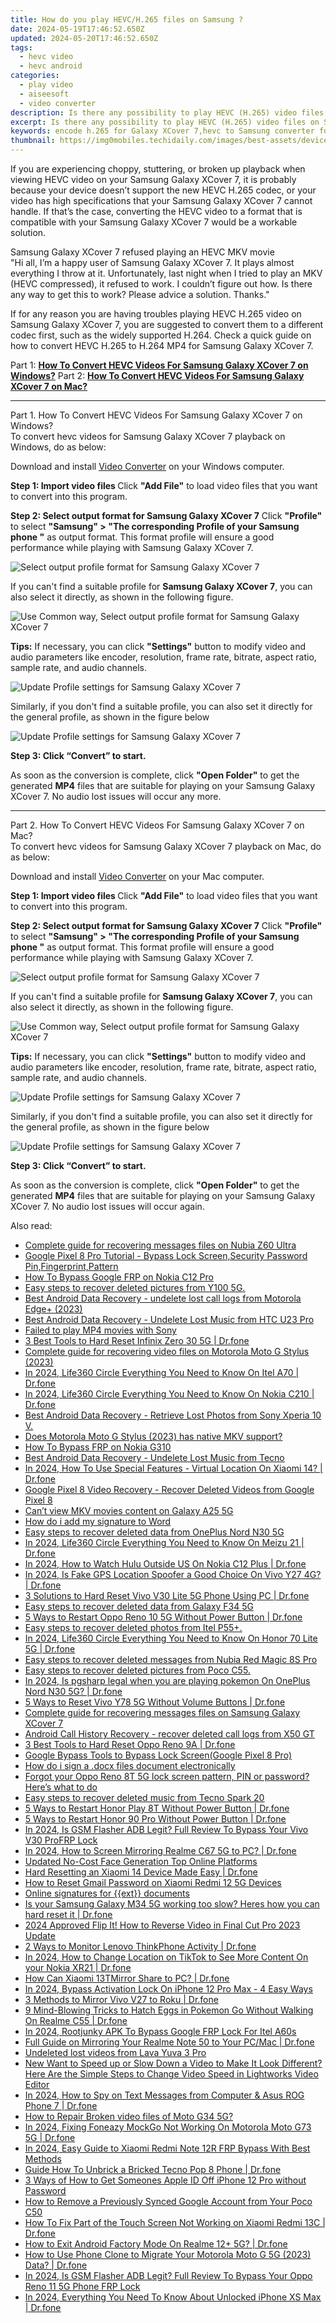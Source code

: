 ```yaml
---
title: How do you play HEVC/H.265 files on Samsung ?
date: 2024-05-19T17:46:52.650Z
updated: 2024-05-20T17:46:52.650Z
tags: 
  - hevc video
  - hevc android
categories: 
  - play video
  - aiseesoft
  - video converter
description: Is there any possibility to play HEVC (H.265) video files on Samsung Galaxy XCover 7? If you are trying to play HEVC files on Samsung Galaxy XCover 7 but experiencing incompatibility issues, you may check a workaround to make HEVC/H.265 files playable on Samsung Galaxy XCover 7.
excerpt: Is there any possibility to play HEVC (H.265) video files on Samsung Galaxy XCover 7? If you are trying to play HEVC files on Samsung Galaxy XCover 7 but experiencing incompatibility issues, you may check a workaround to make HEVC/H.265 files playable on Samsung Galaxy XCover 7.
keywords: encode h.265 for Galaxy XCover 7,hevc to Samsung converter for windows,play h.265 media on Samsung,h.265 to Samsung converter,convert hevc for Galaxy XCover 7,h.265 to Galaxy XCover 7 converter,hevc codec vlc android,playing hevc videos on phone android,video converter 720p to 1080p in android,4k video converter for android,best hevc transcoder android,720p to 4k converter for android
thumbnail: https://img0mobiles.techidaily.com/images/best-assets/devices/samsung/samsung-galaxy-xcover-7/5.jpg
---
```



<div class="atpl-content atpl-for-aiseesoft-video-converter play-hevc-video-on-android">

<div class="atpl-post-description-part-1">
<div class="tpl-content-sub-paragraph-normal">
  <p>
      If you are experiencing choppy, stuttering, or broken up playback when viewing HEVC video on your Samsung Galaxy XCover 7, it is probably because your device doesn’t support the new HEVC H.265 codec, or your video has high specifications that your Samsung Galaxy XCover 7 cannot handle. If that’s the case, converting the HEVC video to a format that is compatible with your Samsung Galaxy XCover 7 would be a workable solution.
  </p>
</div>
</div>

<div class="atpl-post-device-model-description">

</div>



<div class="atpl-post-description-part-2">
<div class="tpl-content-sub-paragraph-title">
    Samsung Galaxy XCover 7 refused playing an HEVC MKV movie
</div>
<div class="tpl-content-sub-paragraph-question">
    "Hi all, I’m a happy user of Samsung Galaxy XCover 7. It plays almost everything I throw at it. Unfortunately, last night when I tried to play an MKV (HEVC compressed), it refused to work. I couldn’t figure out how. Is there any way to get this to work? Please advice a solution. Thanks."
</div>
<div class="tpl-content-sub-paragraph-content">
  <p>
    If for any reason you are having troubles playing HEVC H.265 video on Samsung Galaxy XCover 7, you are suggested to convert them to a different codec first, such as the widely supported H.264. Check a quick guide on how to convert HEVC H.265 to H.264 MP4 for Samsung Galaxy XCover 7.
  </p>
</div>
</div>


Part 1: <strong><a href="#p1">How To Convert HEVC Videos For Samsung Galaxy XCover 7 on Windows?</a></strong>
Part 2: <strong><a href="#p2">How To Convert HEVC Videos For Samsung Galaxy XCover 7 on Mac?</a></strong>



<!-- Part 1 -->
<a id="p1" name="p1" ></a><hr>

<div class="atpl-step-part-style">Part 1. How To Convert HEVC Videos For Samsung Galaxy XCover 7 on Windows?</div>
To convert hevc videos for Samsung Galaxy XCover 7 playback on Windows, do as below:

Download and install <a class="atpl-step-content-a-style" href="https://tools.techidaily.com/aiseesoft-total-video-converter/" >Video Converter</a> on your Windows computer.

<strong>Step 1: Import video files </strong>
Click <b>"Add File"</b> to load video files that you want to convert into this program.

<strong>Step 2: Select output format for Samsung Galaxy XCover 7</strong>
Click <b>"Profile"</b> to select <b>"Samsung" > "The corresponding Profile of your Samsung phone "</b> as output format. This format profile will ensure a good performance while playing with Samsung Galaxy XCover 7.

<img src="https://tools.techidaily.com/images/apps/aiseesoft/video-converter/devices/samsung/fv.mp4/win/profile-2.png" class="atpl-imgstyle" alt="Select output profile format for Samsung Galaxy XCover 7" />

If you can't find a suitable profile for **Samsung Galaxy XCover 7**, you can also select it directly, as shown in the following figure.

<img src="https://tools.techidaily.com/images/apps/aiseesoft/video-converter/devices/common_android/fv.mp4/win/profile.png" class="atpl-imgstyle" alt="Use Common way, Select output profile format for Samsung Galaxy XCover 7" />

<strong>Tips:</strong>
If necessary, you can click <b>"Settings"</b> button to modify video and audio parameters like encoder, resolution, frame rate, bitrate, aspect ratio, sample rate, and audio channels. 

<img src="https://tools.techidaily.com/images/apps/aiseesoft/video-converter/devices/samsung/fv.mp4/win/settings.png" class="atpl-imgstyle"  alt="Update Profile settings for Samsung Galaxy XCover 7" />

Similarly, if you don't find a suitable profile, you can also set it directly for the general profile, as shown in the figure below

<img src="https://tools.techidaily.com/images/apps/aiseesoft/video-converter/devices/common_android/fv.mp4/win/settings.png" class="atpl-imgstyle"  alt="Update Profile settings for Samsung Galaxy XCover 7" />

<strong>Step 3: Click “Convert” to start.</strong>

As soon as the conversion is complete, click <b>"Open Folder"</b> to get the generated <b>MP4</b> files that are suitable for playing on your Samsung Galaxy XCover 7. No audio lost issues will occur any more.

<!-- Part 2 -->
<a id="p2" name="p2"></a><hr>

<div class="atpl-step-part-style">Part 2. How To Convert HEVC Videos For Samsung Galaxy XCover 7 on Mac?</div>
To convert hevc videos for Samsung Galaxy XCover 7 playback on Mac, do as below:

Download and install <a class="atpl-step-content-a-style" href="https://tools.techidaily.com/aiseesoft-total-video-converter/" >Video Converter</a> on your Mac computer.

<strong>Step 1: Import video files </strong>
Click <b>"Add File"</b> to load video files that you want to convert into this program.

<strong>Step 2: Select output format for Samsung Galaxy XCover 7</strong>
Click <b>"Profile"</b> to select <b>"Samsung" > "The corresponding Profile of your Samsung phone "</b> as output format. This format profile will ensure a good performance while playing with Samsung Galaxy XCover 7.

<img src="https://tools.techidaily.com/images/apps/aiseesoft/video-converter/devices/samsung/fv.mp4/mac/profile.png" class="atpl-imgstyle" alt="Select output profile format for Samsung Galaxy XCover 7" />

If you can't find a suitable profile for **Samsung Galaxy XCover 7**, you can also select it directly, as shown in the following figure.

<img src="https://tools.techidaily.com/images/apps/aiseesoft/video-converter/devices/common_android/fv.mp4/mac/profile.png" class="atpl-imgstyle" alt="Use Common way, Select output profile format for Samsung Galaxy XCover 7" />

<strong>Tips:</strong>
If necessary, you can click <b>"Settings"</b> button to modify video and audio parameters like encoder, resolution, frame rate, bitrate, aspect ratio, sample rate, and audio channels. 

<img src="https://tools.techidaily.com/images/apps/aiseesoft/video-converter/devices/samsung/fv.mp4/mac/settings.png" class="atpl-imgstyle"  alt="Update Profile settings for Samsung Galaxy XCover 7" />

Similarly, if you don't find a suitable profile, you can also set it directly for the general profile, as shown in the figure below

<img src="https://tools.techidaily.com/images/apps/aiseesoft/video-converter/devices/common_android/fv.mp4/win/settings.png" class="atpl-imgstyle"  alt="Update Profile settings for Samsung Galaxy XCover 7" />

<strong>Step 3: Click “Convert” to start.</strong>

As soon as the conversion is complete, click <b>"Open Folder"</b> to get the generated <b>MP4</b> files that are suitable for playing on your Samsung Galaxy XCover 7. No audio lost issues will occur again.


<ins class="adsbygoogle"
     style="display:block"
     data-ad-client="ca-pub-7571918770474297"
     data-ad-slot="8358498916"
     data-ad-format="auto"
     data-full-width-responsive="true"></ins>


</div>
<ins class="adsbygoogle"
    style="display:block"
    data-ad-format="autorelaxed"
    data-ad-client="ca-pub-7571918770474297"
    data-ad-slot="1223367746"></ins>

<span class="atpl-alsoreadstyle">Also read:</span>
<div><ul>
<li><a href="https://phone-solutions.techidaily.com/complete-guide-for-recovering-messages-files-on-nubia-z60-ultra-by-fonelab-android-recover-messages/"><u>Complete guide for recovering messages files on Nubia Z60 Ultra</u></a></li>
<li><a href="https://phone-solutions.techidaily.com/google-pixel-8-pro-tutorial-bypass-lock-screen-security-password-pin-fingerprint-pattern-by-drfone-android-unlock-android-unlock/"><u>Google Pixel 8 Pro Tutorial - Bypass Lock Screen,Security Password Pin,Fingerprint,Pattern</u></a></li>
<li><a href="https://phone-solutions.techidaily.com/how-to-bypass-google-frp-on-nokia-c12-pro-by-drfone-android-unlock-remove-google-frp/"><u>How To Bypass Google FRP on Nokia C12 Pro</u></a></li>
<li><a href="https://phone-solutions.techidaily.com/easy-steps-to-recover-deleted-pictures-from-y100-5g-by-fonelab-android-recover-pictures/"><u>Easy steps to recover deleted pictures from Y100 5G.</u></a></li>
<li><a href="https://phone-solutions.techidaily.com/best-android-data-recovery-undelete-lost-call-logs-from-motorola-edgeplus-2023-by-fonelab-android-recover-call-logs/"><u>Best Android Data Recovery - undelete lost call logs from Motorola Edge+ (2023)</u></a></li>
<li><a href="https://phone-solutions.techidaily.com/best-android-data-recovery-undelete-lost-music-from-htc-u23-pro-by-fonelab-android-recover-music/"><u>Best Android Data Recovery - Undelete Lost Music from HTC U23 Pro</u></a></li>
<li><a href="https://phone-solutions.techidaily.com/failed-to-play-mp4-movies-with-sony-by-aiseesoft-video-converter-play-mp4-on-android/"><u>Failed to play MP4 movies with Sony</u></a></li>
<li><a href="https://phone-solutions.techidaily.com/3-best-tools-to-hard-reset-infinix-zero-30-5g-drfone-by-drfone-reset-android-reset-android/"><u>3 Best Tools to Hard Reset Infinix Zero 30 5G | Dr.fone</u></a></li>
<li><a href="https://phone-solutions.techidaily.com/complete-guide-for-recovering-video-files-on-motorola-moto-g-stylus-2023-by-fonelab-android-recover-video/"><u>Complete guide for recovering video files on Motorola Moto G Stylus (2023)</u></a></li>
<li><a href="https://phone-solutions.techidaily.com/in-2024-life360-circle-everything-you-need-to-know-on-itel-a70-drfone-by-drfone-virtual-android/"><u>In 2024, Life360 Circle Everything You Need to Know On Itel A70 | Dr.fone</u></a></li>
<li><a href="https://phone-solutions.techidaily.com/in-2024-life360-circle-everything-you-need-to-know-on-nokia-c210-drfone-by-drfone-virtual-android/"><u>In 2024, Life360 Circle Everything You Need to Know On Nokia C210 | Dr.fone</u></a></li>
<li><a href="https://phone-solutions.techidaily.com/best-android-data-recovery-retrieve-lost-photos-from-sony-xperia-10-v-by-fonelab-android-recover-photos/"><u>Best Android Data Recovery - Retrieve Lost Photos from Sony Xperia 10 V.</u></a></li>
<li><a href="https://phone-solutions.techidaily.com/does-motorola-moto-g-stylus-2023-has-native-mkv-support-by-aiseesoft-video-converter-play-mkv-on-android/"><u>Does Motorola Moto G Stylus (2023) has native MKV support?</u></a></li>
<li><a href="https://phone-solutions.techidaily.com/how-to-bypass-frp-on-nokia-g310-by-drfone-android-unlock-remove-google-frp/"><u>How To Bypass FRP on Nokia G310</u></a></li>
<li><a href="https://phone-solutions.techidaily.com/best-android-data-recovery-undelete-lost-music-from-tecno-by-fonelab-android-recover-music/"><u>Best Android Data Recovery - Undelete Lost Music from Tecno</u></a></li>
<li><a href="https://phone-solutions.techidaily.com/in-2024-how-to-use-special-features-virtual-location-on-xiaomi-14-drfone-by-drfone-virtual-android/"><u>In 2024, How To Use Special Features - Virtual Location On Xiaomi 14? | Dr.fone</u></a></li>
<li><a href="https://phone-solutions.techidaily.com/google-pixel-8-video-recovery-recover-deleted-videos-from-google-pixel-8-by-fonelab-android-recover-video/"><u>Google Pixel 8 Video Recovery - Recover Deleted Videos from Google Pixel 8</u></a></li>
<li><a href="https://phone-solutions.techidaily.com/cant-view-mkv-movies-content-on-galaxy-a25-5g-by-aiseesoft-video-converter-play-mkv-on-android/"><u>Can’t view MKV movies content on Galaxy A25 5G</u></a></li>
<li><a href="https://phone-solutions.techidaily.com/how-do-i-add-my-signature-to-word-by-ldigisigner-sign-a-word-sign-a-word/"><u>How do i add my signature to Word</u></a></li>
<li><a href="https://phone-solutions.techidaily.com/easy-steps-to-recover-deleted-data-from-oneplus-nord-n30-5g-by-fonelab-android-recover-data/"><u>Easy steps to recover deleted data from OnePlus Nord N30 5G</u></a></li>
<li><a href="https://phone-solutions.techidaily.com/in-2024-life360-circle-everything-you-need-to-know-on-meizu-21-drfone-by-drfone-virtual-android/"><u>In 2024, Life360 Circle Everything You Need to Know On Meizu 21 | Dr.fone</u></a></li>
<li><a href="https://phone-solutions.techidaily.com/in-2024-how-to-watch-hulu-outside-us-on-nokia-c12-plus-drfone-by-drfone-virtual-android/"><u>In 2024, How to Watch Hulu Outside US On Nokia C12 Plus | Dr.fone</u></a></li>
<li><a href="https://phone-solutions.techidaily.com/in-2024-is-fake-gps-location-spoofer-a-good-choice-on-vivo-y27-4g-drfone-by-drfone-virtual-android/"><u>In 2024, Is Fake GPS Location Spoofer a Good Choice On Vivo Y27 4G? | Dr.fone</u></a></li>
<li><a href="https://phone-solutions.techidaily.com/3-solutions-to-hard-reset-vivo-v30-lite-5g-phone-using-pc-drfone-by-drfone-reset-android-reset-android/"><u>3 Solutions to Hard Reset Vivo V30 Lite 5G Phone Using PC | Dr.fone</u></a></li>
<li><a href="https://phone-solutions.techidaily.com/easy-steps-to-recover-deleted-data-from-galaxy-f34-5g-by-fonelab-android-recover-data/"><u>Easy steps to recover deleted data from Galaxy F34 5G</u></a></li>
<li><a href="https://phone-solutions.techidaily.com/5-ways-to-restart-oppo-reno-10-5g-without-power-button-drfone-by-drfone-reset-android-reset-android/"><u>5 Ways to Restart Oppo Reno 10 5G Without Power Button | Dr.fone</u></a></li>
<li><a href="https://phone-solutions.techidaily.com/easy-steps-to-recover-deleted-photos-from-itel-p55plus-by-fonelab-android-recover-photos/"><u>Easy steps to recover deleted photos from Itel P55+.</u></a></li>
<li><a href="https://phone-solutions.techidaily.com/in-2024-life360-circle-everything-you-need-to-know-on-honor-70-lite-5g-drfone-by-drfone-virtual-android/"><u>In 2024, Life360 Circle Everything You Need to Know On Honor 70 Lite 5G | Dr.fone</u></a></li>
<li><a href="https://phone-solutions.techidaily.com/easy-steps-to-recover-deleted-messages-from-nubia-red-magic-8s-pro-by-fonelab-android-recover-messages/"><u>Easy steps to recover deleted messages from Nubia Red Magic 8S Pro</u></a></li>
<li><a href="https://phone-solutions.techidaily.com/easy-steps-to-recover-deleted-pictures-from-poco-c55-by-fonelab-android-recover-pictures/"><u>Easy steps to recover deleted pictures from Poco C55.</u></a></li>
<li><a href="https://phone-solutions.techidaily.com/in-2024-is-pgsharp-legal-when-you-are-playing-pokemon-on-oneplus-nord-n30-5g-drfone-by-drfone-virtual-android/"><u>In 2024, Is pgsharp legal when you are playing pokemon On OnePlus Nord N30 5G? | Dr.fone</u></a></li>
<li><a href="https://phone-solutions.techidaily.com/5-ways-to-reset-vivo-y78-5g-without-volume-buttons-drfone-by-drfone-reset-android-reset-android/"><u>5 Ways to Reset Vivo Y78 5G Without Volume Buttons | Dr.fone</u></a></li>
<li><a href="https://phone-solutions.techidaily.com/complete-guide-for-recovering-messages-files-on-samsung-galaxy-xcover-7-by-fonelab-android-recover-messages/"><u>Complete guide for recovering messages files on Samsung Galaxy XCover 7</u></a></li>
<li><a href="https://phone-solutions.techidaily.com/android-call-history-recovery-recover-deleted-call-logs-from-x50-gt-by-fonelab-android-recover-call-logs/"><u>Android Call History Recovery - recover deleted call logs from X50 GT</u></a></li>
<li><a href="https://phone-solutions.techidaily.com/3-best-tools-to-hard-reset-oppo-reno-9a-drfone-by-drfone-reset-android-reset-android/"><u>3 Best Tools to Hard Reset Oppo Reno 9A | Dr.fone</u></a></li>
<li><a href="https://phone-solutions.techidaily.com/google-bypass-tools-to-bypass-lock-screen-google-pixel-8-pro-by-drfone-android-unlock-android-unlock/"><u>Google Bypass Tools to Bypass Lock Screen(Google Pixel 8 Pro)</u></a></li>
<li><a href="https://phone-solutions.techidaily.com/how-do-i-sign-a-docx-files-document-electronically-by-ldigisigner-sign-a-word-sign-a-word/"><u>How do i sign a .docx files document electronically</u></a></li>
<li><a href="https://phone-solutions.techidaily.com/forgot-your-oppo-reno-8t-5g-lock-screen-pattern-pin-or-password-here-s-what-to-do-by-drfone-android-unlock-android-unlock/"><u>Forgot your Oppo Reno 8T 5G lock screen pattern, PIN or password? Here’s what to do</u></a></li>
<li><a href="https://phone-solutions.techidaily.com/easy-steps-to-recover-deleted-music-from-tecno-spark-20-by-fonelab-android-recover-music/"><u>Easy steps to recover deleted music from Tecno Spark 20</u></a></li>
<li><a href="https://phone-solutions.techidaily.com/5-ways-to-restart-honor-play-8t-without-power-button-drfone-by-drfone-reset-android-reset-android/"><u>5 Ways to Restart Honor Play 8T Without Power Button | Dr.fone</u></a></li>
<li><a href="https://phone-solutions.techidaily.com/5-ways-to-restart-honor-90-pro-without-power-button-drfone-by-drfone-reset-android-reset-android/"><u>5 Ways to Restart Honor 90 Pro Without Power Button | Dr.fone</u></a></li>
<li><a href="https://bypass-frp.techidaily.com/in-2024-is-gsm-flasher-adb-legit-full-review-to-bypass-your-vivo-v30-profrp-lock-by-drfone-android/"><u>In 2024, Is GSM Flasher ADB Legit? Full Review To Bypass Your Vivo V30 ProFRP Lock</u></a></li>
<li><a href="https://screen-mirror.techidaily.com/in-2024-how-to-screen-mirroring-realme-c67-5g-to-pc-drfone-by-drfone-android/"><u>In 2024, How to Screen Mirroring Realme C67 5G to PC? | Dr.fone</u></a></li>
<li><a href="https://ai-video-apps.techidaily.com/updated-no-cost-face-generation-top-online-platforms/"><u>Updated No-Cost Face Generation Top Online Platforms</u></a></li>
<li><a href="https://techidaily.com/hard-resetting-an-xiaomi-14-device-made-easy-drfone-by-drfone-reset-android-reset-android/"><u>Hard Resetting an Xiaomi 14 Device Made Easy | Dr.fone</u></a></li>
<li><a href="https://unlock-android.techidaily.com/how-to-reset-gmail-password-on-xiaomi-redmi-12-5g-devices-by-drfone-android/"><u>How to Reset Gmail Password on Xiaomi Redmi 12 5G Devices</u></a></li>
<li><a href="https://review-topics.techidaily.com/online-signatures-for-ext-documents-by-ldigisigner-sign-a-excel-sign-a-excel/"><u>Online signatures for {{ext}} documents</u></a></li>
<li><a href="https://techidaily.com/is-your-samsung-galaxy-m34-5g-working-too-slow-heres-how-you-can-hard-reset-it-drfone-by-drfone-reset-android-reset-android/"><u>Is your Samsung Galaxy M34 5G working too slow? Heres how you can hard reset it | Dr.fone</u></a></li>
<li><a href="https://ai-vdieo-software.techidaily.com/2024-approved-flip-it-how-to-reverse-video-in-final-cut-pro-2023-update/"><u>2024 Approved Flip It! How to Reverse Video in Final Cut Pro 2023 Update</u></a></li>
<li><a href="https://android-location-track.techidaily.com/2-ways-to-monitor-lenovo-thinkphone-activity-drfone-by-drfone-virtual-android/"><u>2 Ways to Monitor Lenovo ThinkPhone Activity | Dr.fone</u></a></li>
<li><a href="https://location-social.techidaily.com/in-2024-how-to-change-location-on-tiktok-to-see-more-content-on-your-nokia-xr21-drfone-by-drfone-virtual-android/"><u>In 2024, How to Change Location on TikTok to See More Content On your Nokia XR21 | Dr.fone</u></a></li>
<li><a href="https://screen-mirror.techidaily.com/how-can-xiaomi-13tmirror-share-to-pc-drfone-by-drfone-android/"><u>How Can Xiaomi 13TMirror Share to PC? | Dr.fone</u></a></li>
<li><a href="https://activate-lock.techidaily.com/in-2024-bypass-activation-lock-on-iphone-12-pro-max-4-easy-ways-by-drfone-ios/"><u>In 2024, Bypass Activation Lock On iPhone 12 Pro Max - 4 Easy Ways</u></a></li>
<li><a href="https://screen-mirror.techidaily.com/3-methods-to-mirror-vivo-v27-to-roku-drfone-by-drfone-android/"><u>3 Methods to Mirror Vivo V27 to Roku | Dr.fone</u></a></li>
<li><a href="https://pokemon-go-android.techidaily.com/9-mind-blowing-tricks-to-hatch-eggs-in-pokemon-go-without-walking-on-realme-c55-drfone-by-drfone-virtual-android/"><u>9 Mind-Blowing Tricks to Hatch Eggs in Pokemon Go Without Walking On Realme C55 | Dr.fone</u></a></li>
<li><a href="https://unlock-android.techidaily.com/in-2024-rootjunky-apk-to-bypass-google-frp-lock-for-itel-a60s-by-drfone-android/"><u>In 2024, Rootjunky APK To Bypass Google FRP Lock For Itel A60s</u></a></li>
<li><a href="https://screen-mirror.techidaily.com/full-guide-on-mirroring-your-realme-note-50-to-your-pcmac-drfone-by-drfone-android/"><u>Full Guide on Mirroring Your Realme Note 50 to Your PC/Mac | Dr.fone</u></a></li>
<li><a href="https://techidaily.com/undeleted-lost-videos-from-lava-yuva-3-pro-by-fonelab-android-recover-video/"><u>Undeleted lost videos from Lava Yuva 3 Pro</u></a></li>
<li><a href="https://ai-video-editing.techidaily.com/new-want-to-speed-up-or-slow-down-a-video-to-make-it-look-different-here-are-the-simple-steps-to-change-video-speed-in-lightworks-video-editor/"><u>New Want to Speed up or Slow Down a Video to Make It Look Different? Here Are the Simple Steps to Change Video Speed in Lightworks Video Editor</u></a></li>
<li><a href="https://android-location-track.techidaily.com/in-2024-how-to-spy-on-text-messages-from-computer-and-asus-rog-phone-7-drfone-by-drfone-virtual-android/"><u>In 2024, How to Spy on Text Messages from Computer & Asus ROG Phone 7 | Dr.fone</u></a></li>
<li><a href="https://blog-min.techidaily.com/how-to-repair-broken-video-files-of-moto-g34-5g-by-stellar-video-repair-mobile-video-repair/"><u>How to Repair Broken video files of Moto G34 5G?</u></a></li>
<li><a href="https://review-topics.techidaily.com/in-2024-fixing-foneazy-mockgo-not-working-on-motorola-moto-g73-5g-drfone-by-drfone-virtual-android/"><u>In 2024, Fixing Foneazy MockGo Not Working On Motorola Moto G73 5G | Dr.fone</u></a></li>
<li><a href="https://bypass-frp.techidaily.com/in-2024-easy-guide-to-xiaomi-redmi-note-12r-frp-bypass-with-best-methods-by-drfone-android/"><u>In 2024, Easy Guide to Xiaomi Redmi Note 12R FRP Bypass With Best Methods</u></a></li>
<li><a href="https://change-location.techidaily.com/guide-how-to-unbrick-a-bricked-tecno-pop-8-phone-drfone-by-drfone-fix-android-problems-fix-android-problems/"><u>Guide How To Unbrick a Bricked Tecno Pop 8 Phone | Dr.fone</u></a></li>
<li><a href="https://apple-account.techidaily.com/3-ways-of-how-to-get-someones-apple-id-off-iphone-12-pro-without-password-by-drfone-ios/"><u>3 Ways of How to Get Someones Apple ID Off iPhone 12 Pro without Password</u></a></li>
<li><a href="https://easy-unlock-android.techidaily.com/how-to-remove-a-previously-synced-google-account-from-your-poco-c50-by-drfone-android/"><u>How to Remove a Previously Synced Google Account from Your Poco C50</u></a></li>
<li><a href="https://fix-guide.techidaily.com/how-to-fix-part-of-the-touch-screen-not-working-on-xiaomi-redmi-13c-drfone-by-drfone-fix-android-problems-fix-android-problems/"><u>How To Fix Part of the Touch Screen Not Working on Xiaomi Redmi 13C | Dr.fone</u></a></li>
<li><a href="https://change-location.techidaily.com/how-to-exit-android-factory-mode-on-realme-12plus-5g-drfone-by-drfone-fix-android-problems-fix-android-problems/"><u>How to Exit Android Factory Mode On Realme 12+ 5G? | Dr.fone</u></a></li>
<li><a href="https://android-transfer.techidaily.com/how-to-use-phone-clone-to-migrate-your-motorola-moto-g-5g-2023-data-drfone-by-drfone-transfer-from-android-transfer-from-android/"><u>How to Use Phone Clone to Migrate Your Motorola Moto G 5G (2023) Data? | Dr.fone</u></a></li>
<li><a href="https://android-frp.techidaily.com/in-2024-is-gsm-flasher-adb-legit-full-review-to-bypass-your-oppo-reno-11-5g-phone-frp-lock-by-drfone-android/"><u>In 2024, Is GSM Flasher ADB Legit? Full Review To Bypass Your Oppo Reno 11 5G Phone FRP Lock</u></a></li>
<li><a href="https://iphone-unlock.techidaily.com/in-2024-everything-you-need-to-know-about-unlocked-iphone-xs-max-drfone-by-drfone-ios/"><u>In 2024, Everything You Need To Know About Unlocked iPhone XS Max | Dr.fone</u></a></li>
</ul></div>


